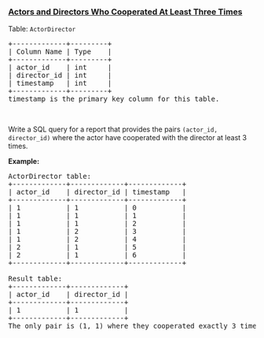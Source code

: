 ### [Actors and Directors Who Cooperated At Least Three Times](https://leetcode.com/problems/actors-and-directors-who-cooperated-at-least-three-times)

<p>Table: <code>ActorDirector</code></p>

<pre>
+-------------+---------+
| Column Name | Type    |
+-------------+---------+
| actor_id    | int     |
| director_id | int     |
| timestamp   | int     |
+-------------+---------+
timestamp is the primary key column for this table.
</pre>

<p>&nbsp;</p>

<p>Write a SQL query for a report that provides the pairs <code>(actor_id, director_id)</code> where the actor have cooperated with the director at least 3 times.</p>

<p><strong>Example:</strong></p>

<pre>
ActorDirector table:
+-------------+-------------+-------------+
| actor_id    | director_id | timestamp   |
+-------------+-------------+-------------+
| 1           | 1           | 0           |
| 1           | 1           | 1           |
| 1           | 1           | 2           |
| 1           | 2           | 3           |
| 1           | 2           | 4           |
| 2           | 1           | 5           |
| 2           | 1           | 6           |
+-------------+-------------+-------------+

Result table:
+-------------+-------------+
| actor_id    | director_id |
+-------------+-------------+
| 1           | 1           |
+-------------+-------------+
The only pair is (1, 1) where they cooperated exactly 3 times.
</pre>

